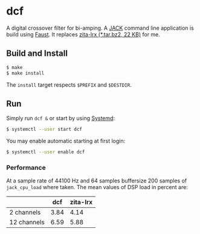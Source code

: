 # dcf

A digital crossover filter for bi-amping. A
[JACK](http://www.jackaudio.org/) command line application is build
using [Faust](http://faust.grame.fr/).  It replaces [zita-lrx
(*.tar.bz2, 22
KB)](http://kokkinizita.linuxaudio.org/linuxaudio/downloads/zita-lrx-0.1.0.tar.bz2)
for me.


## Build and Install

```bash
$ make
$ make install
```

The `install` target respects `$PREFIX` and `$DESTDIR`.


## Run

Simply run `dcf &` or start by using [Systemd](https://en.wikipedia.org/wiki/Systemd):

```bash
$ systemctl --user start dcf
```

You may enable automatic starting at first login:

```bash
$ systemctl --user enable dcf
```

### Performance

At a sample rate of 44100 Hz and 64 samples buffersize 200 samples of
`jack_cpu_load` where taken. The mean values of DSP load in percent
are:

|             | dcf  | zita-lrx |
| ----------- | ---- | -------- |
| 2 channels | 3.84 | 4.14 |
| 12 channels | 6.59 | 5.88 |
